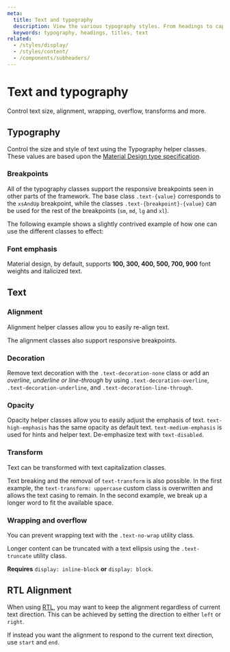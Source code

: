 ```yaml
---
meta:
  title: Text and typography
  description: View the various typography styles. From headings to captions, with various weights, sizes and italics.
  keywords: typography, headings, titles, text
related:
  - /styles/display/
  - /styles/content/
  - /components/subheaders/
---
```


# Text and typography

Control text size, alignment, wrapping, overflow, transforms and more. <inline-ad slug="scrimba-typography" />

<entry-ad />

## Typography

Control the size and style of text using the Typography helper classes. These values are based upon the [Material Design type specification](https://material.io/design/typography/the-type-system.html).

<example file="text-and-typography/typography" />

### Breakpoints

All of the typography classes support the responsive breakpoints seen in other parts of the framework. The base class `.text-{value}` corresponds to the `xsAndUp` breakpoint, while the classes `.text-{breakpoint}-{value}` can be used for the rest of the breakpoints (`sm`, `md`, `lg` and `xl`).

The following example shows a slightly contrived example of how one can use the different classes to effect:

<example file="text-and-typography/typography-breakpoints" />

### Font emphasis

Material design, by default, supports **100, 300, 400, 500, 700, 900** font weights and italicized text.

<example file="text-and-typography/font-emphasis" />

## Text

### Alignment

Alignment helper classes allow you to easily re-align text.

<example file="text-and-typography/text-alignment" />

The alignment classes also support responsive breakpoints.

<example file="text-and-typography/text-alignment-responsive" />

### Decoration

Remove text decoration with the `.text-decoration-none` class or add an *overline, underline or line-through* by using `.text-decoration-overline`, `.text-decoration-underline`, and `.text-decoration-line-through`.

<example file="text-and-typography/text-decoration" />

### Opacity

Opacity helper classes allow you to easily adjust the emphasis of text. `text-high-emphasis` has the same opacity as default text. `text-medium-emphasis` is used for hints and helper text. De-emphasize text with `text-disabled`.

<example file="text-and-typography/text-opacity" />

### Transform

Text can be transformed with text capitalization classes.

<example file="text-and-typography/text-transform" />

Text breaking and the removal of `text-transform` is also possible. In the first example, the `text-transform: uppercase` custom class is overwritten and allows the text casing to remain. In the second example, we break up a longer word to fit the available space.

<example file="text-and-typography/text-break" />

### Wrapping and overflow

You can prevent wrapping text with the `.text-no-wrap` utility class.

<example file="text-and-typography/text-no-wrap" />

Longer content can be truncated with a text ellipsis using the `.text-truncate` utility class.

<alert type="info">

  **Requires** `display: inline-block` **or** `display: block`.

</alert>

<example file="text-and-typography/text-truncate" />

## RTL Alignment

When using [RTL](/features/bidirectionality), you may want to keep the alignment regardless of current text direction. This can be achieved by setting the direction to either `left` or `right`.

If instead you want the alignment to respond to the current text direction, use `start` and `end`.

<example file="text-and-typography/text-rtl" />

<backmatter />
